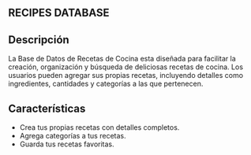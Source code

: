 ## RECIPES DATABASE

## Descripción
La Base de Datos de Recetas de Cocina esta diseñada para facilitar la creación, organización y búsqueda de deliciosas recetas de cocina. Los usuarios pueden agregar sus propias recetas, incluyendo detalles como ingredientes, cantidades y categorías a las que pertenecen.

## Características
- Crea tus propias recetas con detalles completos.
- Agrega categorías a tus recetas.
- Guarda tus recetas favoritas.
